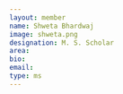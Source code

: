 ```yaml
---
layout: member
name: Shweta Bhardwaj
image: shweta.png
designation: M. S. Scholar
area:
bio:
email:
type: ms
---
```

